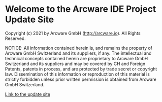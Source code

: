 # Welcome to the Arcware IDE Project Update Site

Copyright (c) 2021 by Arcware GmbH (http://arcware.io). All Rights Reserved.

NOTICE: All information contained herein is, and remains the property of Arcware GmbH Switzerland and its suppliers, if any. The intellectual and technical concepts contained herein are proprietary to Arcware GmbH Switzerland and its suppliers and may be covered by CH and Foreign Patents, patents in process, and are protected by trade secret or copyright law. Dissemination of this information or reproduction of this material is strictly forbidden unless prior written permission is obtained from Arcware GmbH Switzerland.

[Link to the update site](https://arcware-io.github.io/arcware-ide/)
